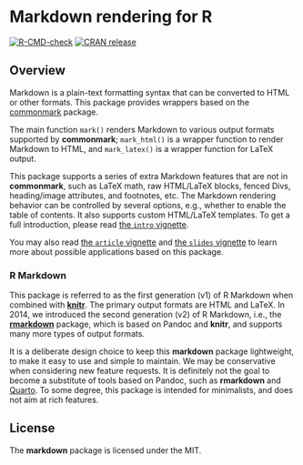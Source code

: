 # Markdown rendering for R

<!-- badges: start -->

[![R-CMD-check](https://github.com/rstudio/markdown/actions/workflows/R-CMD-check.yaml/badge.svg)](https://github.com/rstudio/markdown/actions/workflows/R-CMD-check.yaml)
[![CRAN
release](https://www.r-pkg.org/badges/version/markdown)](https://cran.r-project.org/package=markdown)

<!-- badges: end -->

## Overview

Markdown is a plain-text formatting syntax that can be converted to HTML or
other formats. This package provides wrappers based on the
[commonmark](https://github.com/r-lib/commonmark) package.

The main function `mark()` renders Markdown to various output formats supported
by **commonmark**; `mark_html()` is a wrapper function to render Markdown to
HTML, and `mark_latex()` is a wrapper function for LaTeX output.

This package supports a series of extra Markdown features that are not in
**commonmark**, such as LaTeX math, raw HTML/LaTeX blocks, fenced Divs,
heading/image attributes, and footnotes, etc. The Markdown rendering behavior
can be controlled by several options, e.g., whether to enable the table of
contents. It also supports custom HTML/LaTeX templates. To get a full
introduction, please read [the `intro`
vignette](https://cran.r-project.org/package=markdown/vignettes/intro.html).

You may also read [the `article`
vignette](https://cran.r-project.org/package=markdown/vignettes/article.html)
and [the `slides`
vignette](https://cran.r-project.org/package=markdown/vignettes/slides.html) to
learn more about possible applications based on this package.

### R Markdown

This package is referred to as the first generation (v1) of R Markdown when
combined with [**knitr**](https://github.com/yihui/knitr). The primary output
formats are HTML and LaTeX. In 2014, we introduced the second generation (v2) of
R Markdown, i.e., the [**rmarkdown**](https://github.com/rstudio/rmarkdown)
package, which is based on Pandoc and **knitr**, and supports many more types of
output formats.

It is a deliberate design choice to keep this **markdown** package lightweight,
to make it easy to use and simple to maintain. We may be conservative when
considering new feature requests. It is definitely not the goal to become a
substitute of tools based on Pandoc, such as **rmarkdown** and
[Quarto](https://quarto.org). To some degree, this package is intended for
minimalists, and does not aim at rich features.

## License

The **markdown** package is licensed under the MIT.
